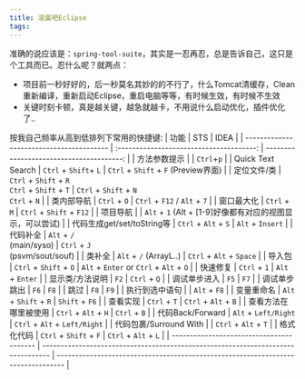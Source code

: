 ```yaml
---
title: 滚蛋吧Eclipse
tags:
---
```

准确的说应该是：`spring-tool-suite`，其实是一忍再忍，总是告诉自己，这只是个工具而已。忍什么呢？就两点：
* 项目前一秒好好的，后一秒莫名其妙的的不行了，什么Tomcat清缓存，Clean重新编译，重新启动Eclipse，重启电脑等等，有时候生效，有时候不生效
* 关键时刻卡顿，真是越关键，越急就越卡，不用说什么启动优化，插件优化了..


按我自己频率从高到低排列下常用的快捷键:
| 功能                                       |                   STS                    |                                     IDEA |
| ---------------------------------------- | :--------------------------------------: | ---------------------------------------: |
| 方法参数提示                                   |                                          |                               `Ctrl`+`p` |
| Quick Text Search                        |          `Ctrl` + `Shift`+ `L`           |       `Ctrl` + `Shift` + `F` (Preview界面) |
| 定位文件/类                                   | `Ctrl` + `Shift` + `R` <br/> `Ctrl` + `Shift` + `T` | `Ctrl` + `Shift` + `N` <br/> `Ctrl` + `N` |
| 类内部导航                                    |               `Ctrl` + `O`               |             `Ctrl` + `F12` / `Alt` + `7` |
| 窗口最大化                                    |               `Ctrl` + `M`               |                 `Ctrl` + `Shift` + `F12` |
| 项目导航                                     |                                          | `Alt` + `1`  (Alt + [1-9]好像都有对应的视图显示，可以尝试) |
| 代码生成get/set/toString等                    |           `Ctrl` + `Alt` + `S`           |                         `Alt` + `Insert` |
| 代码补全                                     |       `Alt` + `/` <br/>(main/syso)       |       `Ctrl` + `J` <br/>(psvm/sout/souf) |
| 类补全                                      |          `Alt` + `/` (ArrayL..)          |                 `Ctrl` + `Alt` + `Space` |
| 导入包                                      |          `Ctrl` + `Shift` + `O`          |  `Alt` + `Enter` or `Ctrl` + `Alt` + `O` |
| 快速修复                                     |               `Ctrl` + `1`               |                          `Alt` + `Enter` |
| 显示类/方法说明                                 |                   `F2`                   |                             `Ctrl` + `Q` |
| 调试单步进入                                   |                   `F5`                   |                                     `F7` |
| 调试单步跳出                                   |                   `F6`                   |                                     `F8` |
| 跳过                                       |                   `F8`                   |                                     `F9` |
| 执行到选中语句                                  |                                          |                             `Alt` + `F8` |
| 变量重命名                                    |          `Alt` + `Shift` + `R`           |                           `Shift` + `F6` |
| 查看实现                                     |               `Ctrl` + `T`               |                     `Ctrl` + `Alt` + `B` |
| 查看方法在哪里被使用                               |           `Ctrl` + `Alt` + `H`           |                             `Ctrl` + `B` |
| 代码Back/Forward                           |           `Alt` + `Left/Right`           |            `Ctrl` + `Alt` + `Left/Right` |
| 代码包裹/Surround With                       |                                          |                     `Ctrl` + `Alt` + `T` |
| 格式化代码                                    |          `Ctrl` + `Shift` + `F`          |                     `Ctrl` + `Alt` + `L` |
| ---------------------------------------- | -------------------------------------------------------------------------------- | -------------------------------------------------------------------------------- |